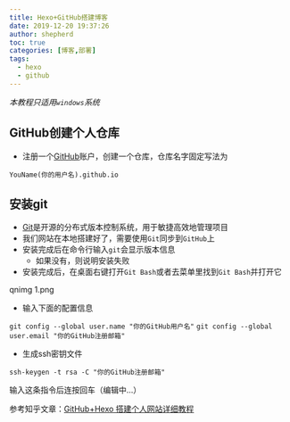 ```yaml
---
title: Hexo+GitHub搭建博客
date: 2019-12-20 19:37:26
author: shepherd
toc: true
categories: [博客,部署]
tags:
  - hexo
  - github
---
```


*本教程只适用`windows`系统*

##  GitHub创建个人仓库 

- 注册一个[GitHub]( https://github.com/ )账户，创建一个仓库，仓库名字固定写法为

`YouName(你的用户名).github.io`

##  安装git

-  [Git]( https://git-scm.com/download/win )是开源的分布式版本控制系统，用于敏捷高效地管理项目 
-  我们网站在本地搭建好了，需要使用`Git`同步到`GitHub`上 
- 安装完成后在命令行输入`git`会显示版本信息
  - 如果没有，则说明安装失败
- 安装完成后，在桌面右键打开`Git Bash`或者去菜单里找到`Git Bash`并打开它

 qnimg 1.png 

- 输入下面的配置信息

`git config --global user.name "你的GitHub用户名"`
`git config --global user.email "你的GitHub注册邮箱"`

-  生成ssh密钥文件 

`ssh-keygen -t rsa -C "你的GitHub注册邮箱"`

输入这条指令后连按回车（编辑中...）



参考知乎文章：[GitHub+Hexo 搭建个人网站详细教程]( https://zhuanlan.zhihu.com/p/26625249?utm_source=com.tencent.tim&utm_medium=social&utm_oi=881261714933415936)
